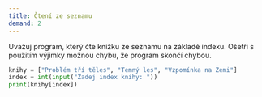 ```yaml
---
title: Čtení ze seznamu
demand: 2
---
```


Uvažuj program, který čte knížku ze seznamu na základě indexu. Ošetři s použitím výjimky možnou chybu, že program skončí chybou.

```py
knihy = ["Problém tří těles", "Temný les", "Vzpomínka na Zemi"]
index = int(input("Zadej index knihy: "))
print(knihy[index])
```
